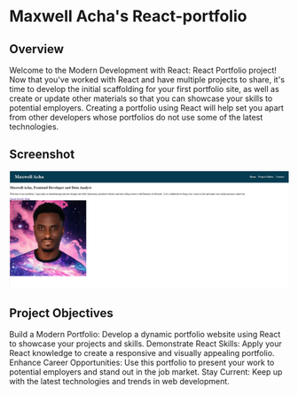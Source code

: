 # Maxwell Acha's React-portfolio


## Overview 
Welcome to the Modern Development with React: React Portfolio project! Now that you've worked with React and have multiple projects to share, it's time to develop the initial scaffolding for your first portfolio site, as well as create or update other materials so that you can showcase your skills to potential employers. Creating a portfolio using React will help set you apart from other developers whose portfolios do not use some of the latest technologies.

## Screenshot

![](maxwell-portfolio.png)


## Project Objectives
Build a Modern Portfolio: Develop a dynamic portfolio website using React to showcase your projects and skills.
Demonstrate React Skills: Apply your React knowledge to create a responsive and visually appealing portfolio.
Enhance Career Opportunities: Use this portfolio to present your work to potential employers and stand out in the job market.
Stay Current: Keep up with the latest technologies and trends in web development.
